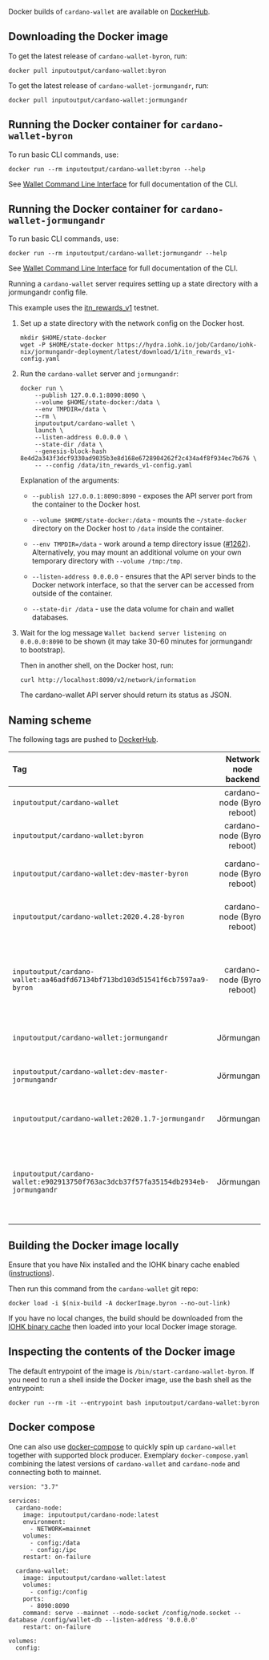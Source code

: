 Docker builds of `cardano-wallet` are available on [DockerHub][].

[DockerHub]: https://hub.docker.com/repository/docker/inputoutput/cardano-wallet

## Downloading the Docker image

To get the latest release of `cardano-wallet-byron`, run:

    docker pull inputoutput/cardano-wallet:byron

To get the latest release of `cardano-wallet-jormungandr`, run:

    docker pull inputoutput/cardano-wallet:jormungandr

## Running the Docker container for `cardano-wallet-byron`

To run basic CLI commands, use:

```
docker run --rm inputoutput/cardano-wallet:byron --help
```

See [Wallet Command Line Interface](./Wallet-command-line-interface)
for full documentation of the CLI.


## Running the Docker container for `cardano-wallet-jormungandr`

To run basic CLI commands, use:

```
docker run --rm inputoutput/cardano-wallet:jormungandr --help
```

See [Wallet Command Line Interface](./Wallet-command-line-interface)
for full documentation of the CLI.

Running a `cardano-wallet` server requires setting up a state
directory with a jormungandr config file.


This example uses the [itn_rewards_v1](https://hydra.iohk.io/job/Cardano/iohk-nix/jormungandr-deployment/latest/download/1/index.html) testnet.

1. Set up a state directory with the network config on the Docker host.

   ```
   mkdir $HOME/state-docker
   wget -P $HOME/state-docker https://hydra.iohk.io/job/Cardano/iohk-nix/jormungandr-deployment/latest/download/1/itn_rewards_v1-config.yaml
   ```

2. Run the `cardano-wallet` server and `jormungandr`:

   ```
   docker run \
       --publish 127.0.0.1:8090:8090 \
       --volume $HOME/state-docker:/data \
       --env TMPDIR=/data \
       --rm \
       inputoutput/cardano-wallet \
       launch \
       --listen-address 0.0.0.0 \
       --state-dir /data \
       --genesis-block-hash 8e4d2a343f3dcf9330ad9035b3e8d168e6728904262f2c434a4f8f934ec7b676 \
       -- --config /data/itn_rewards_v1-config.yaml
   ```

   Explanation of the arguments:
   
   * `--publish 127.0.0.1:8090:8090` - exposes the API server port from the
     container to the Docker host.
     
   * `--volume $HOME/state-docker:/data` - mounts the
     `~/state-docker` directory on the Docker host to `/data` inside
     the container.
     
   * `--env TMPDIR=/data` - work around a temp directory issue
     ([#1262](https://github.com/input-output-hk/cardano-wallet/pull/1262)). 
     Alternatively, you may mount an additional volume on your own temporary
     directory with `--volume /tmp:/tmp`.
   
   * `--listen-address 0.0.0.0` - ensures that the API server binds to
     the Docker network interface, so that the server can be accessed
     from outside of the container.
     
   * `--state-dir /data` - use the data volume for chain and wallet databases.
   
   
3. Wait for the log message `Wallet backend server listening on
   0.0.0.0:8090` to be shown (it may take 30-60 minutes for
   jormungandr to bootstrap).

   Then in another shell, on the Docker host, run:

   ```
   curl http://localhost:8090/v2/network/information
   ```

   The cardano-wallet API server should return its status as JSON.
   

## Naming scheme

The following tags are pushed to [DockerHub][].

| Tag                                                 | Network node backend        | Version          |
|:----------------------------------------------------|:---------------------------:|:-----------------|
| `inputoutput/cardano-wallet`                        | cardano-node (Byron reboot) | same as _byron_ |
| `inputoutput/cardano-wallet:byron`                  | cardano-node (Byron reboot) | Latest [GitHub release](https://github.com/input-output-hk/cardano-wallet/releases) |
| `inputoutput/cardano-wallet:dev-master-byron`       | cardano-node (Byron reboot) | Latest revision of [master branch](https://github.com/input-output-hk/cardano-wallet/commits/master) |
| `inputoutput/cardano-wallet:2020.4.28-byron`        | cardano-node (Byron reboot) | [v2020-04-28](https://github.com/input-output-hk/cardano-wallet/releases/tag/v2020-04-28) (for example) |
| `inputoutput/cardano-wallet:aa46adfd67134bf713bd103d51541f6cb7597aa9-byron` | cardano-node (Byron reboot) | A certain revision of the master branch (aa46adf for example). |
| `inputoutput/cardano-wallet:jormungandr`            | Jörmungandr                 | Latest [GitHub release](https://github.com/input-output-hk/cardano-wallet/releases) |
| `inputoutput/cardano-wallet:dev-master-jormungandr` | Jörmungandr                 | Latest revision of [master branch](https://github.com/input-output-hk/cardano-wallet/commits/master) |
| `inputoutput/cardano-wallet:2020.1.7-jormungandr`   | Jörmungandr                 | [v2020-01-07](https://github.com/input-output-hk/cardano-wallet/releases/tag/v2020-01-07) (for example) |
| `inputoutput/cardano-wallet:e902913750f763ac3dcb37f57fa35154db2934eb-jormungandr` | Jörmungandr        | A certain revision of the master branch (e902913 for example). |

## Building the Docker image locally

Ensure that you have Nix installed and the IOHK binary cache enabled
([instructions](https://github.com/input-output-hk/iohk-nix/blob/master/docs/nix.md)).

Then run this command from the `cardano-wallet` git repo:

```
docker load -i $(nix-build -A dockerImage.byron --no-out-link)
```

If you have no local changes, the build should be downloaded from
the [IOHK binary cache](https://hydra.iohk.io/job/Cardano/cardano-wallet/native.dockerImage.byron.x86_64-linux)
then loaded into your local Docker image storage.

## Inspecting the contents of the Docker image

The default entrypoint of the image is
`/bin/start-cardano-wallet-byron`. If you need to run a shell
inside the Docker image, use the bash shell as the entrypoint:

```
docker run --rm -it --entrypoint bash inputoutput/cardano-wallet:byron
```

## Docker compose

One can also use [docker-compose](https://docs.docker.com/compose/) to quickly spin up `cardano-wallet` together with supported block producer.
Exemplary `docker-compose.yaml` combining the latest versions of `cardano-wallet` and `cardano-node` and connecting both to mainnet.

```
version: "3.7"

services:
  cardano-node:
    image: inputoutput/cardano-node:latest
    environment:
      - NETWORK=mainnet
    volumes:
      - config:/data
      - config:/ipc
    restart: on-failure

  cardano-wallet:
    image: inputoutput/cardano-wallet:latest
    volumes:
      - config:/config
    ports:
      - 8090:8090
    command: serve --mainnet --node-socket /config/node.socket --database /config/wallet-db --listen-address '0.0.0.0'
    restart: on-failure

volumes:
  config:
```
